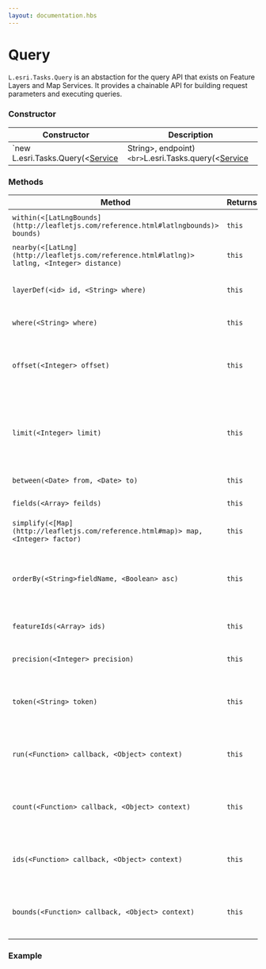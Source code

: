 ```yaml
---
layout: documentation.hbs
---
```


# Query

`L.esri.Tasks.Query` is an abstaction for the query API that exists on Feature Layers and Map Services. It provides a chainable API for building request parameters and executing queries.

### Constructor

| Constructor | Description |
| --- | --- |
| `new L.esri.Tasks.Query(<[Service]()|String>, endpoint)`<br>`L.esri.Tasks.query(<[Service]()|String>, endpoint)` | The `endpoint` parameter is the service that you want to query either an  ArcGIS Server or ArcGIS Online service. You can also pass the URL to a service directly as a string. See [service URLs](#service-urls) for more information on how to find these urls. |

### Methods

| Method | Returns | Description |
| --- | --- | --- |
| `within(<[LatLngBounds](http://leafletjs.com/reference.html#latlngbounds)> bounds)` | `this` | Queryies feautres with the given [LatLngBounds](http://leafletjs.com/reference.html#latlngbounds)> bounds) object. |
| `nearby(<[LatLng](http://leafletjs.com/reference.html#latlng)> latlng, <Integer> distance)` | `this` | Queries features a given distance around a [LatLng](http://leafletjs.com/reference.html#latlng). |
| `layerDef(<id> id, <String> where)` | `this` | Add a layer definition to the query. Can only be used on Map Services or `L.esri.Services.MapService`. |
| `where(<String> where)` | `this` | Adds a `where` paramter to the query. |
| `offset(<Integer> offset)` | `this` | Define the offest of the results, when combined with `limit` can be used for paging. Available only for Feature Services hosted on ArcGIS Online |
| `limit(<Integer> limit)` | `this` | Limit the number of results returned by this query, when combined with `offset` can be used for paging. Available only for Feature Services hosted on ArcGIS Online |
| `between(<Date> from, <Date> to)` | `this` | Queries features within a given time range. |
| `fields(<Array> feilds)` | `this` | An array of associated fields to request for each feature. |
| `simplify(<[Map](http://leafletjs.com/reference.html#map)> map, <Integer> factor)` | `this` | Simplify the geometries of the output features for the current map view. |
| `orderBy(<String>fieldName, <Boolean> asc)` | `this` | Order the output features on certain field either ascending or descending. This can be called multiple times to define a very detailed sort order. |
| `featureIds(<Array> ids)` | `this` | Query only specific feature IDs if they match other query parameters. |
| `precision(<Integer> precision)` | `this` | Return only this many decimal points of precision in the output geometries. |
| `token(<String> token)` | `this` | Adds a token to this request if the service requires authentication. Will be added automatically if used with a service. |
| `run(<Function> callback, <Object> context)` | `this` | Runs the query with the current parameters. Your callback will recive `error` and `featureCollection` objects. |
| `count(<Function> callback, <Object> context)` | `this` | Runs the query but only returns the number of features matching the query. Your callback will recive a `error` and `count` objects. |
| `ids(<Function> callback, <Object> context)` | `this` | Runs the query but only returns the IDs of features matching the query. Your callback will recive a `error` and `ids` objects. |
| `bounds(<Function> callback, <Object> context)` | `this` | Runs the query but only returns the bounding box of features matching the query. Your callback will recive a `error` and `bounds` objects. |

### Example